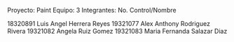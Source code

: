 Proyecto: Paint
Equipo: 3
Integrantes:
No. Control/Nombre

18320891 Luis Angel Herrera Reyes
19321077 Alex Anthony Rodriguez Rivera
19321082 Angela Ruiz Gomez
19321083 Maria Fernanda Salazar Diaz

